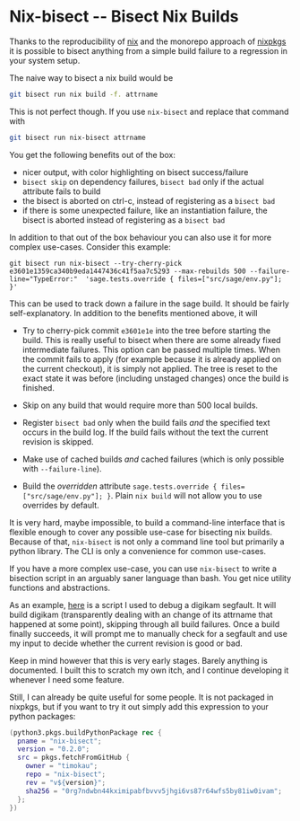 # Nix-bisect -- Bisect Nix Builds

Thanks to the reproducibility of [nix](https://nixos.org/nix/) and the monorepo approach of [nixpkgs](https://github.com/NixOS/nixpkgs) it is possible to bisect anything from a simple build failure to a regression in your system setup.

The naive way to bisect a nix build would be

```bash
git bisect run nix build -f. attrname
```

This is not perfect though. If you use `nix-bisect` and replace that command with

```bash
git bisect run nix-bisect attrname
```

You get the following benefits out of the box:

- nicer output, with color highlighting on bisect success/failure
- `bisect skip` on dependency failures, `bisect bad` only if the actual attribute fails to build
- the bisect is aborted on ctrl-c, instead of registering as a `bisect bad`
- if there is some unexpected failure, like an instantiation failure, the bisect is aborted instead of registering as a `bisect bad`

In addition to that out of the box behaviour you can also use it for more complex use-cases. Consider this example:


```
git bisect run nix-bisect --try-cherry-pick e3601e1359ca340b9eda1447436c41f5aa7c5293 --max-rebuilds 500 --failure-line="TypeError:"  'sage.tests.override { files=["src/sage/env.py"]; }'
```

This can be used to track down a failure in the sage build. It should be fairly self-explanatory. In addition to the benefits mentioned above, it will

- Try to cherry-pick commit `e3601e1e` into the tree before starting the build. This is really useful to bisect when there are some already fixed intermediate failures. This option can be passed multiple times. When the commit fails to apply (for example because it is already applied on the current checkout), it is simply not applied. The tree is reset to the exact state it was before (including unstaged changes) once the build is finished.
  
- Skip on any build that would require more than 500 local builds.

- Register `bisect bad` only when the build fails *and* the specified text occurs in the build log. If the build fails without the text the current revision is skipped.

- Make use of cached builds *and* cached failures (which is only possible with `--failure-line`).

- Build the *overridden* attribute `sage.tests.override { files=["src/sage/env.py"]; }`. Plain `nix build` will not allow you to use overrides by default.

It is very hard, maybe impossible, to build a command-line interface that is flexible enough to cover any possible use-case for bisecting nix builds. Because of that, `nix-bisect` is not only a command line tool but primarily a python library. The CLI is only a convenience for common use-cases.

If you have a more complex use-case, you can use `nix-bisect` to write a bisection script in an arguably saner language than bash. You get nice utility functions and abstractions.

As an example, [here](https://github.com/timokau/nix-bisect/blob/712adc0cd3c34bd45c22c03c06d58e83d58da1c3/doc/examples/digikam.py) is a script I used to debug a digikam segfault. It will build digikam (transparently dealing with an change of its attrname that happened at some point), skipping through all build failures. Once a build finally succeeds, it will prompt me to manually check for a segfault and use my input to decide whether the current revision is good or bad.

Keep in mind however that this is very early stages. Barely anything is documented. I built this to scratch my own itch, and I continue developing it whenever I need some feature.

Still, I can already be quite useful for some people. It is not packaged in nixpkgs, but if you want to try it out simply add this expression to your python packages:

```nix
(python3.pkgs.buildPythonPackage rec {
  pname = "nix-bisect";
  version = "0.2.0";
  src = pkgs.fetchFromGitHub {
    owner = "timokau";
    repo = "nix-bisect";
    rev = "v${version}";
    sha256 = "0rg7ndwbn44kximipabfbvvv5jhgi6vs87r64wfs5by81iw0ivam";
  };
})
```
